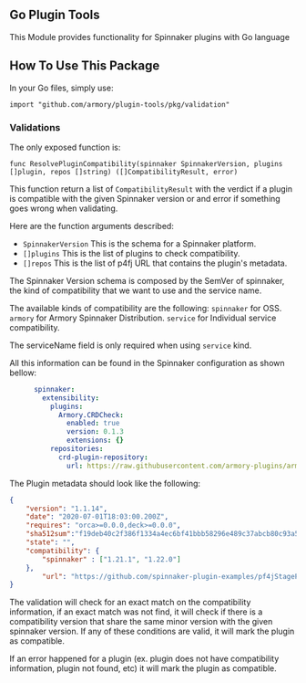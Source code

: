 
## Go Plugin Tools

This Module provides functionality for Spinnaker plugins with Go language

## How To Use This Package

In your Go files, simply use:

```
import "github.com/armory/plugin-tools/pkg/validation"
```

### Validations

The only exposed function is:

```
func ResolvePluginCompatibility(spinnaker SpinnakerVersion, plugins []plugin, repos []string) ([]CompatibilityResult, error)
```

This function return a list of `CompatibilityResult` with the verdict if a plugin is compatible with the given Spinnaker version or and error if something goes wrong when validating.

Here are the function arguments described:

* `SpinnakerVersion` This is the schema for a Spinnaker platform.
* `[]plugins` This is the list of plugins to check compatibility.
* `[]repos` This is the list of p4fj URL that contains the plugin's metadata.

The Spinnaker Version schema is composed by the SemVer of spinnaker, the kind of compatibility that we want to use and the service name.

The available kinds of compatibility are the following:
`spinnaker` for OSS.
`armory` for Armory Spinnaker Distribution.
`service` for Individual service compatibility.

The serviceName field is only required when using `service` kind.


All this information can be found in the Spinnaker configuration as shown bellow:
```yaml
      spinnaker:
        extensibility:
          plugins:
            Armory.CRDCheck:
              enabled: true
              version: 0.1.3
              extensions: {}
          repositories:
            crd-plugin-repository:
              url: https://raw.githubusercontent.com/armory-plugins/armory-crdcheck-plugin-releases/master/repositories.json
```

The Plugin metadata should look like the following:
```json
{
	"version": "1.1.14",
	"date": "2020-07-01T18:03:00.200Z",
	"requires": "orca>=0.0.0,deck>=0.0.0",
	"sha512sum":"f19deb40c2f386f1334a4ec6bf41bbb58296e489c37abcb80c93a5e423f2fb3522b45e8f9e5c7a188017c125b90bb0aea323e80f281fa1619a0ce769617e020e",
	"state": "",
	"compatibility": {
		"spinnaker" : ["1.21.1", "1.22.0"]
	},
        "url": "https://github.com/spinnaker-plugin-examples/pf4jStagePlugin/releases/download/v1.1.14/pf4jStagePlugin-v1.1.14.zip"
}
```

The validation will check for an exact match on the compatibility information, if an exact match was not find, it will check if there is a compatibility version that share the same minor version with the given spinnaker version. If any of these conditions are valid, it will mark the plugin as compatible.

If an error happened for a plugin (ex. plugin does not have compatibility information, plugin not found, etc) it will mark the plugin as compatible.